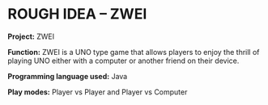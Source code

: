 # ROUGH IDEA – ZWEI

**Project:** ZWEI

**Function:** ZWEI is a UNO type game that allows players to enjoy the thrill of playing UNO either with a computer or another friend on their device.

**Programming language used:** Java

**Play modes:** Player vs Player and Player vs Computer
